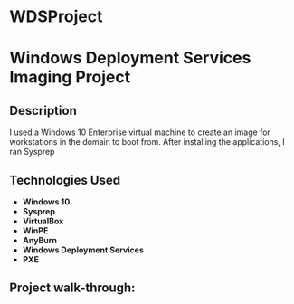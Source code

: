 # WDSProject

<h1>Windows Deployment Services Imaging Project</h1>

<h2>Description</h2>
I used a Windows 10 Enterprise virtual machine to create an image for workstations in the domain to boot from. After installing the applications, I ran Sysprep 
<br />


<h2>Technologies Used</h2>

- <b>Windows 10</b>
- <b>Sysprep</b>
- <b>VirtualBox</b>
- <b>WinPE</b>
- <b>AnyBurn</b>
- <b>Windows Deployment Services</b>
- <b>PXE</b>


<h2>Project walk-through:</h2>
